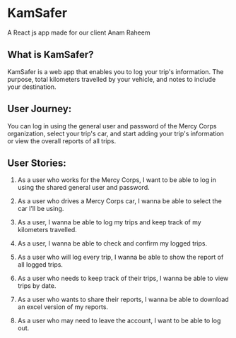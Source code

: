 # KamSafer
A React js app made for our client Anam Raheem

## What is KamSafer? 
KamSafer is a web app that enables you to log your trip's information. The purpose, total kilometers travelled by your vehicle, and notes to include your destination. 

## User Journey:
You can log in using the general user and password of the Mercy Corps organization, select your trip's car, and start adding your trip's information or view the overall reports of all trips. 

## User Stories:

1. As a user who works for the Mercy Corps, I want to be able to log in using the shared general user and password.

2. As a user who drives a Mercy Corps car, I wanna be able to select the car I’ll be using.

3. As a user, I wanna be able to log my trips and keep track of my kilometers travelled.

4. As a user, I wanna be able to check and confirm my logged trips.

5. As a user who will log every trip, I wanna be able to show the report of all logged trips.

6. As a user who needs to keep track of their trips, I wanna be able to view trips by date.

7. As a user who wants to share their reports, I wanna be able to download an excel version of my reports.

8. As a user who may need to leave the account, I want to be able to log out.
